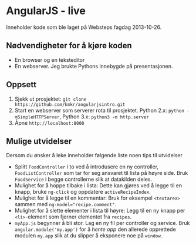 # AngularJS - live

Inneholder kode som ble laget på Websteps fagdag 2013-10-26.

## Nødvendigheter for å kjøre koden

* En browser og en teksteditor
* En webserver. Jeg brukte Pythons innebygde på presentasjonen.

## Oppsett

1. Sjekk ut prosjektet: `git clone https://github.com/kmkr/angularjsintro.git`
1. Start en webserver som serverer rota til prosjektet. Python 2.x: `python -mSimpleHTTPServer`, Python 3.x: `python3 -m http.server`
1. Åpne `http://localhost:8000`

## Mulige utvidelser

Dersom du ønsker å leke inneholder følgende liste noen tips til utvidelser

* Splitt `FoodController` i to ved å introdusere en ny controller, `FoodListController` som tar for seg ansvaret til lista på høyre side. Bruk `FoodService` i begge controllerne slik at datakilden deles.
* Mulighet for å hoppe tilbake i lista: Dette kan gjøres ved å legge til en knapp, bruke `ng-click` og oppdatere `activeRecipeIndex`.
* Mulighet for å legge til en kommentar: Bruk for eksempel `<textarea>` sammen med `ng-model="recipe.comment"`.
* Mulighet for å slette elementer i lista til høyre: Legg til en ny knapp per `<li>`-element som fjerner elementet fra `recipes`.
* `myApp.js` begynner å bli stor. Lag en ny fil per controller og service. Bruk `angular.module('my.app')` for å _hente opp_ den allerede opprettede modulen `my.app` slik at du slipper å eksponere noe på `window`.